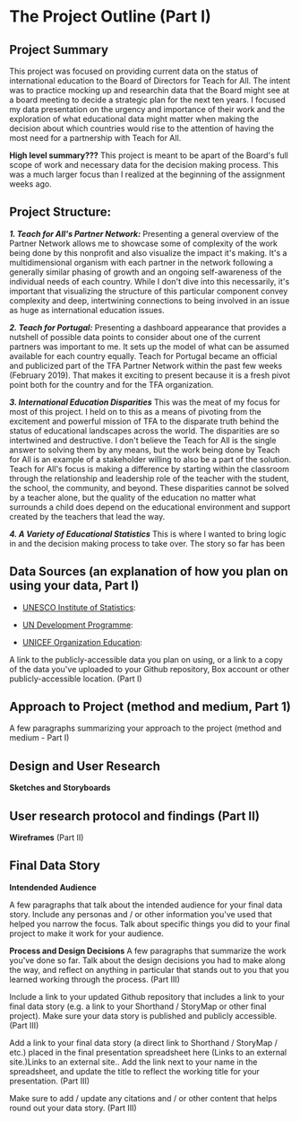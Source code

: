 # The Project Outline (Part I)

## Project Summary
This project was focused on providing current data on the status of international education to the Board of Directors for Teach for All. The intent was to practice mocking up and researchin data that the Board might see at a board meeting to decide a strategic plan for the next ten years. I focused my data presentation on the urgency and importance of their work and the exploration of what educational data might matter when making the decision about which countries would rise to the attention of having the most need for a partnership with Teach for All. 

**High level summary???**
This project is meant to be apart of the Board's full scope of work and necessary data for the decision making process. This was a much larger focus than I realized at the beginning of the assignment weeks ago. 

## Project Structure: 

**_1. Teach for All's Partner Network:_** Presenting a general overview of the Partner Network allows me to showcase some of complexity of the work being done by this nonprofit and also visualize the impact it's making. It's a multidimensional organism with each partner in the network following a generally similar phasing of growth and an ongoing self-awareness of the individual needs of each country. While I don't dive into this necessarily, it's important that visualizing the structure of this particular component convey complexity and deep, intertwining connections to being involved in an issue as huge as international education issues.

**_2. Teach for Portugal:_** Presenting a dashboard appearance that provides a nutshell of possible data points to consider about one of the current partners was important to me. It sets up the model of what can be assumed available for each country equally. Teach for Portugal became an official and publicized part of the TFA Partner Network within the past few weeks (February 2019). That makes it exciting to present because it is a fresh pivot point both for the country and for the TFA organization.

**_3. International Education Disparities_** This was the meat of my focus for most of this project. I held on to this as a means of pivoting from the excitement and powerful mission of TFA to the disparate truth behind the status of educational landscapes across the world. The disparities are so intertwined and destructive. I don't believe the Teach for All is the single answer to solving them by any means, but the work being done by Teach for All is an example of a stakeholder willing to also be a part of the solution. Teach for All's focus is making a difference by starting within the classroom through the relationship and leadership role of the teacher with the student, the school, the community, and beyond. These disparities cannot be solved by a teacher alone, but the quality of the education no matter what surrounds a child does depend on the educational environment and support created by the teachers that lead the way.

**_4. A Variety of Educational Statistics_** This is where I wanted to bring logic in and the decision making process to take over. The story so far has been 

## Data Sources (an explanation of how you plan on using your data, Part I)

  * [UNESCO Institute of Statistics]():
  
  * [UN Development Programme]():
  
  * [UNICEF Organization Education](): 
  
A link to the publicly-accessible data you plan on using, or a link to a copy of the data you've uploaded to your Github repository, Box account or other publicly-accessible location. (Part I)

## Approach to Project (method and medium, Part 1)

A few paragraphs summarizing your approach to the project (method and medium - Part I)

## Design and User Research

**Sketches and Storyboards**

## User research protocol and findings (Part II)

**Wireframes** (Part II)

## Final Data Story

**Intendended Audience**

A few paragraphs that talk about the intended audience for your final data story.  Include any personas and / or other information you've used that helped you narrow the focus.  Talk about specific things you did to your final project to make it work for your audience. 

**Process and Design Decisions**
A few paragraphs that summarize the work you've done so far.  Talk about the design decisions you had to make along the way, and reflect on anything in particular that stands out to you that you learned working through the process. (Part III)

Include a link to your updated Github repository that includes a link to your final data story (e.g. a link to your Shorthand / StoryMap or other final project).  Make sure your data story is published and publicly accessible. (Part III)

Add a link to your final data story (a direct link to Shorthand / StoryMap / etc.) placed in the final presentation spreadsheet here (Links to an external site.)Links to an external site..  Add the link next to your name in the spreadsheet, and update the title to reflect the working title for your presentation.  (Part III)

Make sure to add / update any citations and / or other content that helps round out your data story. (Part III)
